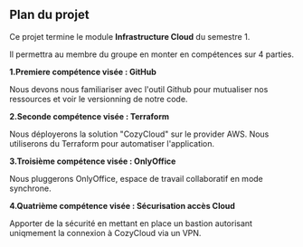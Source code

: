 ## Plan du projet ##

Ce projet termine le module **Infrastructure Cloud** du semestre 1.

Il permettra au membre du groupe en monter en compétences sur 4 parties.

**1.Premiere compétence visée : GitHub**

Nous devons nous familiariser avec l'outil Github pour mutualiser nos ressources et voir le versionning de notre code.

**2.Seconde compétence visée : Terraform**

Nous déployerons la solution "CozyCloud" sur le provider AWS.
Nous utiliserons du Terraform pour automatiser l'application.

**3.Troisième compétence visée : OnlyOffice**

Nous pluggerons OnlyOffice, espace de travail collaboratif en mode synchrone.

**4.Quatrième compétence visée : Sécurisation accès Cloud**

Apporter de la sécurité en mettant en place un bastion autorisant uniqmement la connexion à CozyCloud via un VPN.

